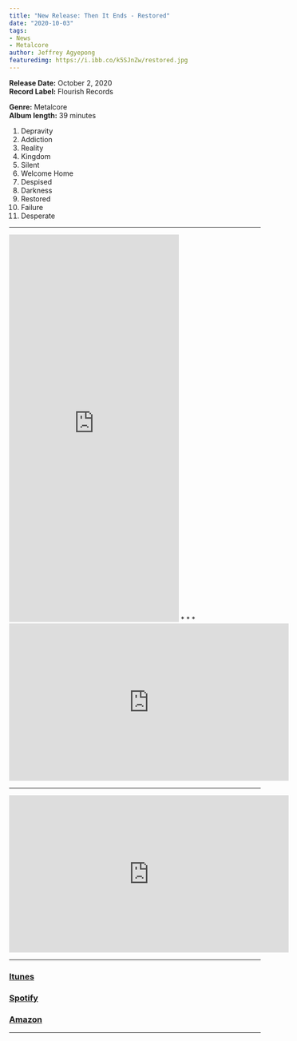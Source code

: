 ```yaml
---
title: "New Release: Then It Ends - Restored"
date: "2020-10-03"
tags:
- News
- Metalcore
author: Jeffrey Agyepong
featuredimg: https://i.ibb.co/k5SJnZw/restored.jpg
---
```


**Release Date:** October 2, 2020  
**Record Label:** Flourish Records

**Genre:** Metalcore  
**Album length:** 39 minutes

1. Depravity
2. Addiction
3. Reality
4. Kingdom
5. Silent
6. Welcome Home
7. Despised
8. Darkness
9. Restored
10. Failure
11. Desperate

* * *

<iframe style="border: 0; width: 340px; height: 776px;" src="https://bandcamp.com/EmbeddedPlayer/album=206848654/size=large/bgcol=ffffff/linkcol=0687f5/transparent=true/" seamless><a href="https://thenitends.bandcamp.com/album/restored">Restored by Then It Ends</a></iframe></div>
* * *
<div class="video-container">
    <iframe src="https://www.youtube.com/embed/qi-aoUkBVO8" width="560" height="315" frameborder="0"></iframe></div>


<hr>
<div class="video-container">
<iframe src="https://www.youtube.com/embed/qi-aoUkBVO8" width="560" height="315" frameborder="0"></iframe></div>
<hr>

### [Itunes](https://music.apple.com/ca/album/restored/1525598403)

### [Spotify](https://open.spotify.com/album/7C4mM9zlpUQg0dAROo5xg2?si=pl5plKCSQVOOSCpAoi0ziA)

### [Amazon](https://www.amazon.com/Restored-Then-Ends/dp/B08DWLXYD2/ref=sr_1_1?dchild=1&keywords=then+it+ends+restored&qid=1601773609&s=music&sr=1-1-catcorr)
<hr>


